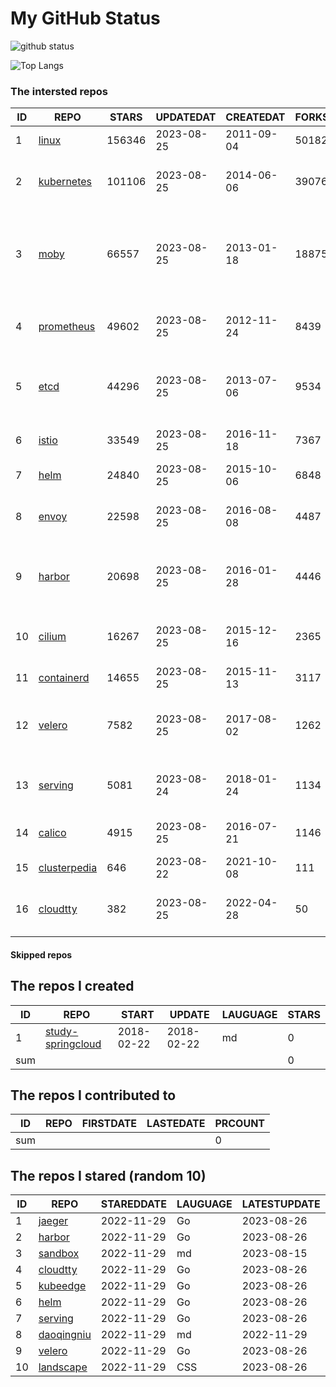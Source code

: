 # My GitHub Status

<img src="https://github-readme-stats-1.yihong0618.vercel.app/api?username=daoqingniu&show_icons=true&&&hide_title=true&count_private=true" alt="github status" />

![Top Langs](https://github-readme-stats-1.yihong0618.vercel.app/api/top-langs/?username=daoqingniu&layout=compact)

<!--START_SECTION:github_repos-->
### The intersted repos
| ID |                              REPO                               | STARS  | UPDATEDAT  | CREATEDAT  | FORKSCOUNT |                                              DESCRIPTIONS                                              |
|----|-----------------------------------------------------------------|--------|------------|------------|------------|--------------------------------------------------------------------------------------------------------|
|  1 | [linux](https://github.com/torvalds/linux)                      | 156346 | 2023-08-25 | 2011-09-04 |      50182 | Linux kernel source tree                                                                               |
|  2 | [kubernetes](https://github.com/kubernetes/kubernetes)          | 101106 | 2023-08-25 | 2014-06-06 |      39076 | Production-Grade Container Scheduling and Management                                                   |
|  3 | [moby](https://github.com/moby/moby)                            |  66557 | 2023-08-25 | 2013-01-18 |      18875 | Moby Project - a collaborative project for the container ecosystem to assemble container-based systems |
|  4 | [prometheus](https://github.com/prometheus/prometheus)          |  49602 | 2023-08-25 | 2012-11-24 |       8439 | The Prometheus monitoring system and time series database.                                             |
|  5 | [etcd](https://github.com/etcd-io/etcd)                         |  44296 | 2023-08-25 | 2013-07-06 |       9534 | Distributed reliable key-value store for the most critical data of a distributed system                |
|  6 | [istio](https://github.com/istio/istio)                         |  33549 | 2023-08-25 | 2016-11-18 |       7367 | Connect, secure, control, and observe services.                                                        |
|  7 | [helm](https://github.com/helm/helm)                            |  24840 | 2023-08-25 | 2015-10-06 |       6848 | The Kubernetes Package Manager                                                                         |
|  8 | [envoy](https://github.com/envoyproxy/envoy)                    |  22598 | 2023-08-25 | 2016-08-08 |       4487 | Cloud-native high-performance edge/middle/service proxy                                                |
|  9 | [harbor](https://github.com/goharbor/harbor)                    |  20698 | 2023-08-25 | 2016-01-28 |       4446 | An open source trusted cloud native registry project that stores, signs, and scans content.            |
| 10 | [cilium](https://github.com/cilium/cilium)                      |  16267 | 2023-08-25 | 2015-12-16 |       2365 | eBPF-based Networking, Security, and Observability                                                     |
| 11 | [containerd](https://github.com/containerd/containerd)          |  14655 | 2023-08-25 | 2015-11-13 |       3117 | An open and reliable container runtime                                                                 |
| 12 | [velero](https://github.com/vmware-tanzu/velero)                |   7582 | 2023-08-25 | 2017-08-02 |       1262 | Backup and migrate Kubernetes applications and their persistent volumes                                |
| 13 | [serving](https://github.com/knative/serving)                   |   5081 | 2023-08-24 | 2018-01-24 |       1134 | Kubernetes-based, scale-to-zero, request-driven compute                                                |
| 14 | [calico](https://github.com/projectcalico/calico)               |   4915 | 2023-08-25 | 2016-07-21 |       1146 | Cloud native networking and network security                                                           |
| 15 | [clusterpedia](https://github.com/clusterpedia-io/clusterpedia) |    646 | 2023-08-22 | 2021-10-08 |        111 | The Encyclopedia of Kubernetes clusters                                                                |
| 16 | [cloudtty](https://github.com/cloudtty/cloudtty)                |    382 | 2023-08-25 | 2022-04-28 |         50 | A Friendly Kubernetes CloudShell (Web Terminal) !                                                      |



#### Skipped repos
<!--END_SECTION:github_repos-->

<!--START_SECTION:my_github-->
## The repos I created
| ID  |                                 REPO                                 |   START    |   UPDATE   | LAUGUAGE | STARS |
|-----|----------------------------------------------------------------------|------------|------------|----------|-------|
|   1 | [study-springcloud](https://github.com/daoqingniu/study-springcloud) | 2018-02-22 | 2018-02-22 | md       |     0 |
| sum |                                                                      |            |            |          |     0 |

## The repos I contributed to
| ID  | REPO | FIRSTDATE | LASTEDATE | PRCOUNT |
|-----|------|-----------|-----------|---------|
| sum |      |           |           |       0 |

## The repos I stared (random 10)
| ID |                          REPO                          | STAREDDATE | LAUGUAGE | LATESTUPDATE |
|----|--------------------------------------------------------|------------|----------|--------------|
|  1 | [jaeger](https://github.com/jaegertracing/jaeger)      | 2022-11-29 | Go       | 2023-08-26   |
|  2 | [harbor](https://github.com/goharbor/harbor)           | 2022-11-29 | Go       | 2023-08-26   |
|  3 | [sandbox](https://github.com/cncf/sandbox)             | 2022-11-29 | md       | 2023-08-15   |
|  4 | [cloudtty](https://github.com/cloudtty/cloudtty)       | 2022-11-29 | Go       | 2023-08-26   |
|  5 | [kubeedge](https://github.com/kubeedge/kubeedge)       | 2022-11-29 | Go       | 2023-08-26   |
|  6 | [helm](https://github.com/helm/helm)                   | 2022-11-29 | Go       | 2023-08-26   |
|  7 | [serving](https://github.com/knative/serving)          | 2022-11-29 | Go       | 2023-08-26   |
|  8 | [daoqingniu](https://github.com/daoqingniu/daoqingniu) | 2022-11-29 | md       | 2022-11-29   |
|  9 | [velero](https://github.com/vmware-tanzu/velero)       | 2022-11-29 | Go       | 2023-08-26   |
| 10 | [landscape](https://github.com/cncf/landscape)         | 2022-11-29 | CSS      | 2023-08-26   |

<!--END_SECTION:my_github-->

